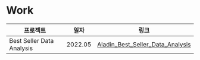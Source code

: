 # Work

프로젝트  | 일자 | 링크
-------------------|------|---------------------|
Best Seller Data Analysis | 2022.05 | [Aladin_Best_Seller_Data_Analysis](https://github.com/namwootree/Portfolio/tree/main/Alphaco_(Deep_Learning_Boot_Camp)/Mini_Project/Aladin_Best_Seller_Data_Analysis)


